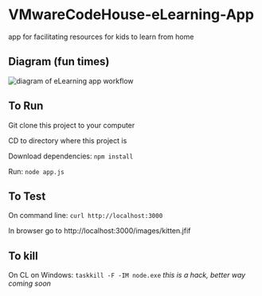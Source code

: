 # VMwareCodeHouse-eLearning-App
app for facilitating resources for kids to learn from home

## Diagram (fun times)
![diagram of eLearning app workflow](https://docs.google.com/drawings/d/e/2PACX-1vRSf44Ifdb14hl0ZjCQZzOoRZls3zSqZTtJbxSmm0a1HMsJO5509kWnxTyEvUYOxBq-JfF-3vt-xRTi/pub?w=960&h=720)

## To Run

Git clone this project to your computer

CD to directory where this project is

Download dependencies:
    `npm install`

Run: 
    `node app.js`


## To Test

On command line:
`curl http://localhost:3000`

In browser go to http://localhost:3000/images/kitten.jfif

## To kill
On CL on Windows: 
`taskkill -F -IM node.exe`
_this is a hack, better way coming soon_

